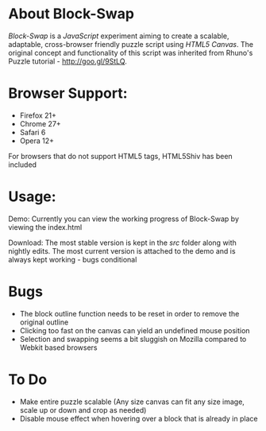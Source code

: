 About Block-Swap
===

*Block-Swap* is a *JavaScript* experiment aiming to create a scalable, adaptable, cross-browser friendly puzzle script using *HTML5 Canvas*. The original concept and functionality of this script was inherited from Rhuno's Puzzle tutorial - http://goo.gl/9StLQ.

Browser Support:
===

- Firefox 21+
- Chrome 27+
- Safari 6
- Opera 12+

For browsers that do not support HTML5 tags, HTML5Shiv has been included

Usage:
===

Demo: Currently you can view the working progress of Block-Swap by viewing the index.html

Download: The most stable version is kept in the *src* folder along with nightly edits. The most current version is attached to the demo and is always kept working - bugs conditional

Bugs
===

- The block outline function needs to be reset in order to remove the original outline
- Clicking too fast on the canvas can yield an undefined mouse position
- Selection and swapping seems a bit sluggish on Mozilla compared to Webkit based browsers

To Do
===

- Make entire puzzle scalable (Any size canvas can fit any size image, scale up or down and crop as needed)
- Disable mouse effect when hovering over a block that is already in place